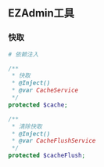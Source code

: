 ## EZAdmin工具

### 快取
```php
# 依赖注入

/**
 * 快取
 * @Inject()
 * @var CacheService
 */
protected $cache;

/**
 * 清除快取
 * @Inject()
 * @var CacheFlushService
 */
protected $cacheFlush;

```
